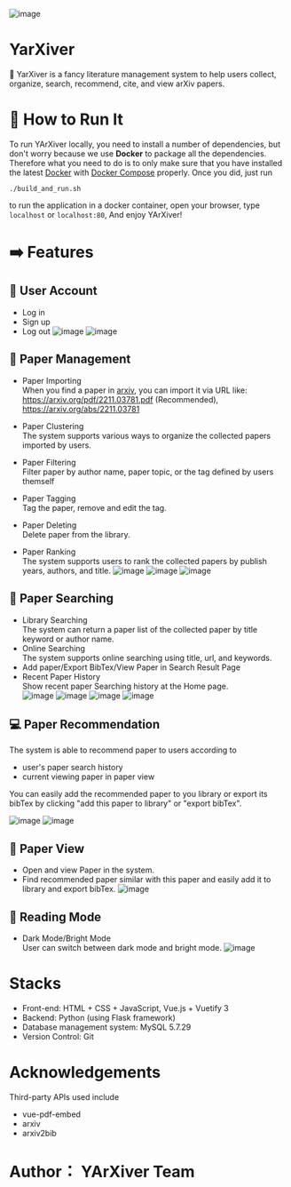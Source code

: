 ![image](../code/frontend/src/images/logo.png)

# YarXiver

📖 YarXiver is a fancy literature management system to help users collect, organize, search, recommend, cite, and view arXiv papers.  

# 🚀 How to Run It
To run YArXiver locally, you need to install a number of dependencies, but don't worry because we use **Docker** to package all the dependencies. Therefore what you need to do is to only make sure that you have installed the latest [Docker](https://docs.docker.com/engine/install/) with [Docker Compose](https://docs.docker.com/compose/) properly. Once you did, just run 
```
./build_and_run.sh
```
to run the application in a docker container, open your browser, type `localhost` or `localhost:80`, And enjoy YArXiver!

# ➡️ Features

## 👤 User Account
- Log in 
- Sign up 
- Log out
![image](./image/login.png)
![image](./image/signup.png)

## 📝 Paper Management
- Paper Importing   
When you find a paper in [arxiv](https://arxiv.org/), you can import it via URL like: 
https://arxiv.org/pdf/2211.03781.pdf (Recommended), 
https://arxiv.org/abs/2211.03781

- Paper Clustering   
The system supports various ways to organize the collected papers imported by users.
- Paper Filtering   
Filter paper by author name, paper topic, or the tag defined by users themself
- Paper Tagging   
Tag the paper, remove and edit the tag.
- Paper Deleting   
Delete paper from the library.
- Paper Ranking   
The system supports users to rank the collected papers by publish years, authors, and title.
![image](./image/ImportPaper.gif)
![image](./image/Filter.gif)
![image](./image/BibTex.gif)

## 🔎 Paper Searching
- Library Searching    
The system can return a paper list of the collected paper by title keyword or author name.  
- Online Searching  
The system supports online searching using title, url, and keywords.
- Add paper/Export BibTex/View Paper in Search Result Page  
- Recent Paper History    
Show recent paper Searching history at the Home page.  
![image](./image/Home.png)
![image](./image/onlineSearch.png)
![image](./image/search.png)
![image](./image/search.gif)

## 💻 Paper Recommendation
The system is able to recommend paper to users according to   
- user's paper search history  
- current viewing paper in paper view

You can easily add the recommended paper to you library or export its bibTex by clicking "add this paper to library" or "export bibTex".  

![image](./image/recomm.png)
![image](./image/paperview.png)


## 👀 Paper View
- Open and view Paper in the system. 
- Find recommended paper similar with this paper and easily add it to library and export bibTex. 
![image](./image/paperView2.gif)

## 🌙 Reading Mode
- Dark Mode/Bright Mode   
User can switch between dark mode and bright mode.
![image](./image/Mode.gif)

# Stacks
- Front-end: HTML + CSS + JavaScript, Vue.js + Vuetify 3
- Backend: Python (using Flask framework)
- Database management system: MySQL 5.7.29
- Version Control: Git

# Acknowledgements
Third-party APIs used include
- vue-pdf-embed
- arxiv
- arxiv2bib  

# Author： YArXiver Team